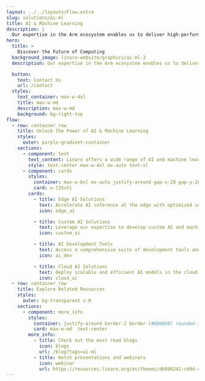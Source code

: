 ```yaml
---
layout: ../../layouts/Flow.astro
slug: solutions/ai-ml
title: AI & Machine Learning
description: |
  Our expertise in the Arm ecosystem enables us to deliver high-performance, efficient, and scalable solutions for your AI-driven applications. From optimized frameworks to hardware acceleration, we provide a comprehensive suite of tools and technologies designed to empower developers, data scientists, and businesses to unlock the true potential of artificial intelligence.
hero:
  title: >
    Discover the Future of Computing
  background_image: linaro-website/graphics/ai-ml-3
  description: Our expertise in the Arm ecosystem enables us to deliver high-performance, efficient, and scalable solutions for your AI-driven applications. From optimized frameworks to hardware acceleration, we provide a comprehensive suite of tools and technologies designed to empower developers, data scientists, and businesses to unlock the true potential of artificial intelligence.

  button:
    text: Contact Us
    url: /contact
  styles:
    text_container: max-w-4xl
    title: max-w-md
    description: max-w-md
    background: bg-right-top
flow:
  - row: container_row
    title: Unlock the Power of AI & Machine Learning
    styles:
      outer: purple-gradient-container
    sections:
      - component: text
        text_content: Linaro offers a wide range of AI and machine learning solutions tailored to various industries and use cases. Our offerings include
        style: text-center max-w-4xl mx-auto text-xl
      - component: cards
        styles:
          container: max-w-6xl mx-auto justify-around gap-x-28 gap-y-20 my-20
          card: w-[35ch]
        cards:
          - title: Edge AI Solutions
            text: Accelerate AI inference at the edge with optimized software solutions for IoT devices, embedded systems, and edge servers.
            icon: edge_ai

          - title: Custom AI Solutions
            text: Leverage our expertise to develop custom AI and machine learning solutions that address your unique business challenges and objectives.
            icon: custom_ai

          - title: AI Development Tools
            text: Access a comprehensive suite of development tools and resources for building, testing, and optimizing AI and machine learning applications on ARM-based platforms.
            icon: ai_dev

          - title: Cloud AI Solutions
            text: Deploy scalable and efficient AI models in the cloud with our optimized software frameworks, libraries, and tools for data processing, training, and inference.
            icon: cloud_ai
  - row: container_row
    title: Explore Related Resources
    styles:
      outer: bg-transparent z-0
    sections:
      - component: more_info
        styles:
          container: justify-around border-2 border-[#6B6B6B] rounded-3xl py-10
          card: max-w-md  text-center
        more_info:
          - title: Check out the most read blogs
            icon: blogs
            url: /blog?tags=ai-ml
          - title: Watch presentations and webinars
            icon: webinar
            url: https://resources.linaro.org/en/themes/d6090241-cd9d-4534-bd53-ce29c2814671
---
```

